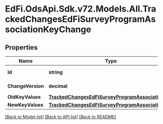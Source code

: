 # EdFi.OdsApi.Sdk.v72.Models.All.TrackedChangesEdFiSurveyProgramAssociationKeyChange

## Properties

Name | Type | Description | Notes
------------ | ------------- | ------------- | -------------
**Id** | **string** | Resource identifier | [optional] 
**ChangeVersion** | **decimal** | Change version | [optional] 
**OldKeyValues** | [**TrackedChangesEdFiSurveyProgramAssociationKey**](TrackedChangesEdFiSurveyProgramAssociationKey.md) |  | [optional] 
**NewKeyValues** | [**TrackedChangesEdFiSurveyProgramAssociationKey**](TrackedChangesEdFiSurveyProgramAssociationKey.md) |  | [optional] 

[[Back to Model list]](../../README.md#documentation-for-models) [[Back to API list]](../../README.md#documentation-for-api-endpoints) [[Back to README]](../../README.md)

